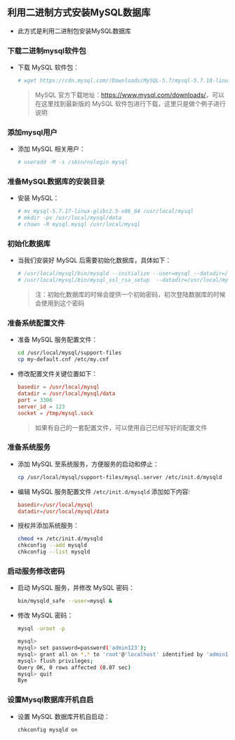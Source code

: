 ## 利用二进制方式安装MySQL数据库
- 此方式是利用二进制包安装MySQL数据库

### 下载二进制mysql软件包
- 下载 MySQL 软件包：
  
  ``` bash 
  # wget https://cdn.mysql.com//Downloads/MySQL-5.7/mysql-5.7.18-linux-glibc2.5-x86_64.tar.gz
  ```
  > MySQL 官方下载地址：<https://www.mysql.com/downloads/>，可以在这里找到最新版的 MySQL 软件包进行下载，这里只是做个例子进行说明

### 添加mysql用户
- 添加 MySQL 相关用户：
  
  ``` bash
  # useradd -M -s /sbin/nologin mysql
  ```

### 准备MySQL数据库的安装目录
- 安装 MySQL：
  
  ``` bash
  # mv mysql-5.7.17-linux-glibc2.5-x86_64 /usr/local/mysql
  # mkdir -pv /usr/local/mysql/data
  # chown -R mysql.mysql /usr/local/mysql
  ```

### 初始化数据库
- 当我们安装好 MySQL 后需要初始化数据库，具体如下：
  
  ``` bash
  # /usr/local/mysql/bin/mysqld --initialize --user=mysql --datadir=/usr/local/mysql/data --  basedir=/usr/local/mysql
  # /usr/local/mysql/bin/mysql_ssl_rsa_setup  --datadir=/usr/local/mysql/data
  ```
  > 注：初始化数据库的时候会提供一个初始密码，初次登陆数据库的时候会使用到这个密码

### 准备系统配置文件
- 准备 MySQL 服务配置文件：
  ``` bash
  cd /usr/local/mysql/support-files
  cp my-default.cnf /etc/my.cnf
  ```

- 修改配置文件关键位置如下： 
  ``` cnf
  basedir = /usr/local/mysql
  datadir = /usr/local/mysql/data
  port = 3306
  server_id = 123
  socket = /tmp/mysql.sock
  ```

  > 如果有自己的一套配置文件，可以使用自己已经写好的配置文件

### 准备系统服务
- 添加 MySQL 至系统服务，方便服务的启动和停止：
  ``` bash
  cp /usr/local/mysql/support-files/mysql.server /etc/init.d/mysqld
  ```

- 编辑 MySQL 服务配置文件 `/etc/init.d/mysqld` 添加如下内容:
  ``` cnf
  basedir=/usr/local/mysql
  datadir=/usr/local/mysql/data
  ```
- 授权并添加系统服务：
  ``` bash
  chmod +x /etc/init.d/mysqld
  chkconfig --add mysqld
  chkconfig --list mysqld
  ```

### 启动服务修改密码
- 启动 MySQL 服务，并修改 MySQL 密码：
  
  ``` bash
  bin/mysqld_safe --user=mysql &
  ```
- 修改 MySQL 密码：
  
  ``` bash
  mysql -uroot -p
  
  mysql>
  mysql> set password=password('admin123');
  mysql> grant all on *.* to 'root'@'localhost' identified by 'admin123';
  mysql> flush privileges;
  Query OK, 0 rows affected (0.07 sec)
  mysql> quit
  Bye
  ```

### 设置Mysql数据库开机自启
- 设置 MySQL 数据库开机自启动：
  
  ``` bash
  chkconfig mysqld on
  ```
  


  
